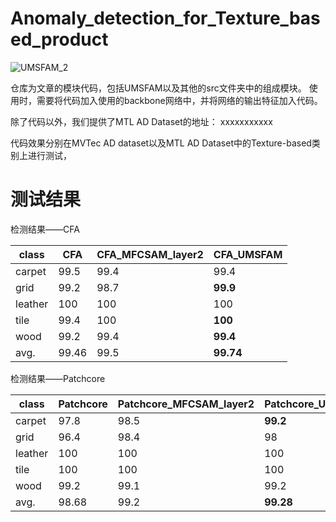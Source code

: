 # Anomaly_detection_for_Texture_based_product

![UMSFAM_2](https://github.com/YShaoJiang/Anomaly_detection_for_Texture_based_product/blob/main/src/img/UMSFAM_2.jpg)

仓库为文章的模块代码，包括UMSFAM以及其他的src文件夹中的组成模块。
使用时，需要将代码加入使用的backbone网络中，并将网络的输出特征加入代码。

除了代码以外，我们提供了MTL AD Dataset的地址：
xxxxxxxxxxx

代码效果分别在MVTec AD dataset以及MTL AD Dataset中的Texture-based类别上进行测试，
# 测试结果
检测结果——CFA

| class   | CFA   | CFA_MFCSAM_layer2 | CFA_UMSFAM |
| ------- | ----- | ----------------- | ---------- |
| carpet  | 99.5  | 99.4              | 99.4       |
| grid    | 99.2  | 98.7              | **99.9**   |
| leather | 100   | 100               | 100        |
| tile    | 99.4  | 100               | **100**    |
| wood    | 99.2  | 99.4              | **99.4**   |
| avg.    | 99.46 | 99.5              | **99.74**  |



检测结果——Patchcore

| class   | Patchcore | Patchcore_MFCSAM_layer2 | Patchcore_UMSFAM |
| ------- | --------- | ----------------------- | ---------------- |
| carpet  | 97.8      | 98.5                    | **99.2**         |
| grid    | 96.4      | 98.4                    | 98               |
| leather | 100       | 100                     | 100              |
| tile    | 100       | 100                     | 100              |
| wood    | 99.2      | 99.1                    | 99.2             |
| avg.    | 98.68     | 99.2                    | **99.28**        |



